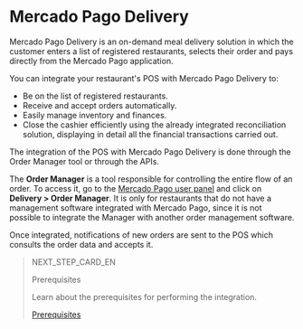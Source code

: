 # Mercado Pago Delivery

Mercado Pago Delivery is an on-demand meal delivery solution in which the customer enters a list of registered restaurants, selects their order and pays directly from the Mercado Pago application.

You can integrate your restaurant's POS with Mercado Pago Delivery to:
* Be on the list of registered restaurants.
* Receive and accept orders automatically.
* Easily manage inventory and finances.
* Close the cashier efficiently using the already integrated reconciliation solution, displaying in detail all the financial transactions carried out.

The integration of the POS with Mercado Pago Delivery is done through the Order Manager tool or through the APIs.

The **Order Manager** is a tool responsible for controlling the entire flow of an order. To access it, go to the [Mercado Pago user panel](https://www.mercadopago[FAKER][URL][DOMAIN]/home) and click on **Delivery > Order Manager**. It is only for restaurants that do not have a management software integrated with Mercado Pago, since it is not possible to integrate the Manager with another order management software.

Once integrated, notifications of new orders are sent to the POS which consults the order data and accepts it.

> NEXT_STEP_CARD_EN
>
> Prerequisites
>
> Learn about the prerequisites for performing the integration.
>
> [Prerequisites](https://www.mercadopago[FAKER][URL][DOMAIN]/developers/en/guides/mp-delivery/previous-requirements)
